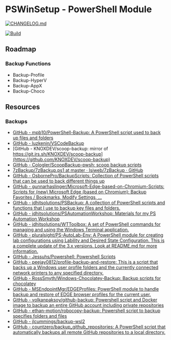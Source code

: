 # PSWinSetup - PowerShell Module

[![CHANGELOG.md](https://github.com/jimbrig/PSWinSetup/actions/workflows/git-cliff.yml/badge.svg?branch=main)](https://github.com/jimbrig/PSWinSetup/actions/workflows/git-cliff.yml)

[![Build](https://github.com/jimbrig/PSWinSetup/actions/workflows/build.yml/badge.svg)](https://github.com/jimbrig/PSWinSetup/actions/workflows/build.yml)

## Roadmap

### Backup Functions

- Backup-Profile
- Backup-HyperV
- Backup-AppX
- Backup-Choco

## Resources

### Backups

- [GitHub - mpb10/PowerShell-Backup: A PowerShell script used to back up files and folders](https://github.com/mpb10/PowerShell-Backup) 
- [GitHub - luzkenin/VSCodeBackup](https://github.com/luzkenin/VSCodeBackup) 
- [GitHub - KNOXDEV/scoop-backup: mirror of https://git.irs.sh/KNOXDEV/scoop-backup](https://github.com/KNOXDEV/scoop-backup) 
- [GitHub - Cologler/ScoopBackup-pwsh: scoop backup scripts](https://github.com/Cologler/ScoopBackup-pwsh) 
- [7zBackup/7zBackup.ps1 at master · Isiweb/7zBackup · GitHub](https://github.com/Isiweb/7zBackup/blob/master/7zBackup.ps1) 
- [GitHub - OsbornePro/BackupScripts: Collection of PowerShell scripts that can be used to back different things up](https://github.com/OsbornePro/BackupScripts) 
- [GitHub - gunnarhaslinger/Microsoft-Edge-based-on-Chromium-Scripts: Scripts for (new) Microsoft Edge (based on Chromium): Backup Favorites / Bookmarks, Modify Settings, ...](https://github.com/gunnarhaslinger/Microsoft-Edge-based-on-Chromium-Scripts) 
- [GitHub - jdhitsolutions/PSBackup: A collection of PowerShell scripts and functions that I use to backup key files and folders.](https://github.com/jdhitsolutions/PSBackup) 
- [GitHub - jdhitsolutions/PSAutomationWorkshop: Materials for my PS Automation Workshop](https://github.com/jdhitsolutions/PSAutomationWorkshop) 
- [GitHub - jdhitsolutions/WTToolbox: A set of PowerShell commands for managing and using the Windows Terminal application.](https://github.com/jdhitsolutions/WTToolbox) 
- [GitHub - pluralsight/PS-AutoLab-Env: A PowerShell module for creating lab configurations using Lability and Desired State Configuration. This is a complete update of the 3.x versions. Look at README.md for more information.](https://github.com/pluralsight/PS-AutoLab-Env) 
- [GitHub - Jessuhs/Powershell: Powershell Scripts](https://github.com/Jessuhs/Powershell) 
- [GitHub - peejay0812/profile-backup-and-restore: This is a script that backs up a Windows user profile folders and the currently connected network printers to any specified directory.](https://github.com/peejay0812/profile-backup-and-restore) 
- [GitHub - RossSmyth/Windows-Chocolatey-Backup: Backup scripts for chocolatey](https://github.com/RossSmyth/Windows-Chocolatey-Backup) 
- [GitHub - MSEndpointMgr/EDGEProfiles: PowerShell module to handle backup and restore of EDGE browser profiles for the current user.](https://github.com/MSEndpointMgr/EDGEProfiles) 
- [GitHub - volkanpaksoy/github-backup: Powershell script and Docker image to backup an entire GitHub account including private repositories](https://github.com/volkanpaksoy/github-backup) 
- [GitHub - ethan-motion/robocopy-backup: Powershell script to backup specifies folders and files](https://github.com/ethan-motion/robocopy-backup) 
- [GitHub - jlcummings/backup-wsl2](https://github.com/jlcummings/backup-wsl2) 
- [GitHub - countzero/backup_github_repositories: A PowerShell script that automatically backups all remote GitHub repositories to a local directory.](https://github.com/countzero/backup_github_repositories) 
